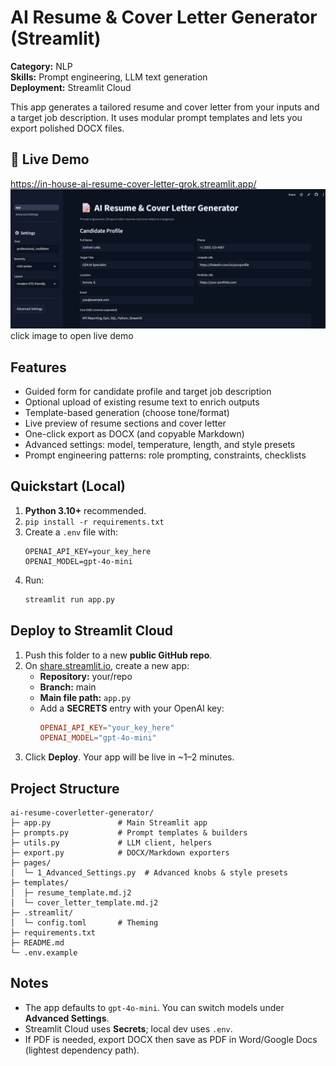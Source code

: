 # AI Resume & Cover Letter Generator (Streamlit)

**Category:** NLP  
**Skills:** Prompt engineering, LLM text generation  
**Deployment:** Streamlit Cloud

This app generates a tailored resume and cover letter from your inputs and a target job description.
It uses modular prompt templates and lets you export polished DOCX files.

## 🔴 Live Demo
https://in-house-ai-resume-cover-letter-grok.streamlit.app/
[![Dashboard preview](dashboard.png)](https://in-house-ai-resume-cover-letter-grok.streamlit.app/)
click image to open live demo


## Features
- Guided form for candidate profile and target job description
- Optional upload of existing resume text to enrich outputs
- Template-based generation (choose tone/format)
- Live preview of resume sections and cover letter
- One-click export as DOCX (and copyable Markdown)
- Advanced settings: model, temperature, length, and style presets
- Prompt engineering patterns: role prompting, constraints, checklists

## Quickstart (Local)
1. **Python 3.10+** recommended.
2. `pip install -r requirements.txt`
3. Create a `.env` file with:
   ```env
   OPENAI_API_KEY=your_key_here
   OPENAI_MODEL=gpt-4o-mini
   ```
4. Run:
   ```bash
   streamlit run app.py
   ```

## Deploy to Streamlit Cloud
1. Push this folder to a new **public GitHub repo**.
2. On [share.streamlit.io](https://share.streamlit.io), create a new app:
   - **Repository:** your/repo
   - **Branch:** main
   - **Main file path:** `app.py`
   - Add a **SECRETS** entry with your OpenAI key:
     ```toml
     OPENAI_API_KEY="your_key_here"
     OPENAI_MODEL="gpt-4o-mini"
     ```
3. Click **Deploy**. Your app will be live in ~1–2 minutes.

## Project Structure
```
ai-resume-coverletter-generator/
├─ app.py               # Main Streamlit app
├─ prompts.py           # Prompt templates & builders
├─ utils.py             # LLM client, helpers
├─ export.py            # DOCX/Markdown exporters
├─ pages/
│  └─ 1_Advanced_Settings.py  # Advanced knobs & style presets
├─ templates/
│  ├─ resume_template.md.j2
│  └─ cover_letter_template.md.j2
├─ .streamlit/
│  └─ config.toml       # Theming
├─ requirements.txt
├─ README.md
└─ .env.example
```

## Notes
- The app defaults to `gpt-4o-mini`. You can switch models under **Advanced Settings**.
- Streamlit Cloud uses **Secrets**; local dev uses `.env`.
- If PDF is needed, export DOCX then save as PDF in Word/Google Docs (lightest dependency path).
